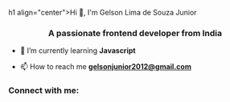 h1 align="center">Hi 👋, I'm Gelson Lima de Souza Junior</h1>
<h3 align="center">A passionate frontend developer from India</h3>

- 🌱 I’m currently learning **Javascript**

- 📫 How to reach me **gelsonjunior2012@gmail.com**

<h3 align="left">Connect with me:</h3>
<p align="left">
</p>